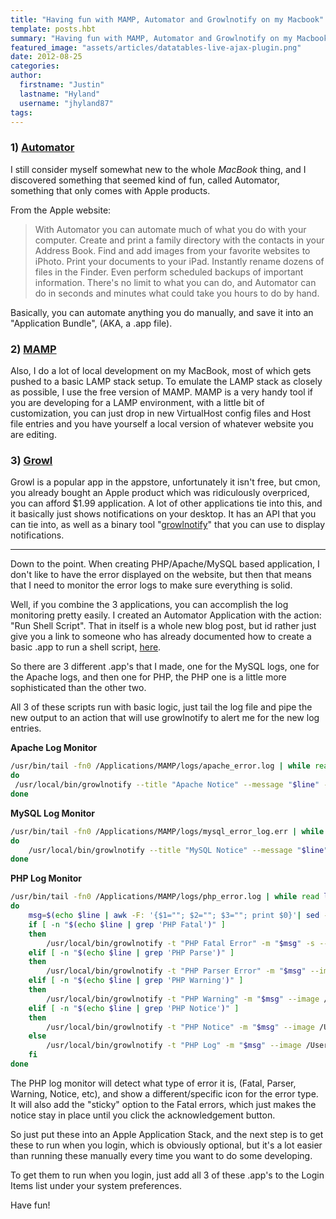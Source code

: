 ```yaml
---
title: "Having fun with MAMP, Automator and Growlnotify on my Macbook"
template: posts.hbt
summary: "Having fun with MAMP, Automator and Growlnotify on my Macbook"
featured_image: "assets/articles/datatables-live-ajax-plugin.png"
date: 2012-08-25
categories:
author:
  firstname: "Justin"
  lastname: "Hyland"
  username: "jhyland87"
tags:
---
```

### 1) [Automator](http://www.tekdefense.com/automater/)
I still consider myself somewhat new to the whole <em>MacBook</em> thing, and I discovered something that seemed kind of fun, called Automator, something that only comes with Apple products.

From the Apple website:

> With Automator you can automate much of what you do with your computer. Create and print a family directory with the contacts in your Address Book. Find and add images from your favorite websites to iPhoto. Print your documents to your iPad. Instantly rename dozens of files in the Finder. Even perform scheduled backups of important information. There's no limit to what you can do, and Automator can do in seconds and minutes what could take you hours to do by hand.

Basically, you can automate anything you do manually, and save it into an "Application Bundle", (AKA, a .app file).

### 2) [MAMP](http://mamp.info)

Also, I do a lot of local development on my MacBook, most of which gets pushed to a basic LAMP stack setup. To emulate the LAMP stack as closely as possible, I use the free version of MAMP. MAMP is a very handy tool if you are developing for a LAMP environment, with a little bit of customization, you can just drop in new VirtualHost config files and Host file entries and you have yourself a local version of whatever website you are editing.

### 3) [Growl](http://growl.info)

Growl is a popular app in the appstore, unfortunately it isn't free, but cmon, you already bought an Apple product which was ridiculously overpriced, you can afford $1.99 application. A lot of other applications tie into this, and it basically just shows notifications on your desktop. It has an API that you can tie into, as well as a binary tool "[growlnotify](http://growl.info/downloads)" that you can use to display notifications.

___

Down to the point. When creating PHP/Apache/MySQL based application, I don't like to have the error displayed on the website, but then that means that I need to monitor the error logs to make sure everything is solid.

Well, if you combine the 3 applications, you can accomplish the log monitoring pretty easily. I created an Automator Application with the action: "Run Shell Script". That in itself is a whole new blog post, but id rather just give you a link to someone who has already documented how to create a basic .app to run a shell script, [here](http://arstechnica.com/apple/2011/03/howto-build-mac-os-x-services-with-automator-and-shell-scripting/).

So there are 3 different .app's that I made, one for the MySQL logs, one for the Apache logs, and then one for PHP, the PHP one is a little more sophisticated than the other two.

All 3 of these scripts run with basic logic, just tail the log file and pipe the new output to an action that will use growlnotify to alert me for the new log entries.

**Apache Log Monitor**

```bash
/usr/bin/tail -fn0 /Applications/MAMP/logs/apache_error.log | while read line
do
 /usr/local/bin/growlnotify --title "Apache Notice" --message "$line" --image /Users/my.name/Pictures/Apache_Icon.png
done
```

**MySQL Log Monitor**

```bash
/usr/bin/tail -fn0 /Applications/MAMP/logs/mysql_error_log.err | while read line
do
    /usr/local/bin/growlnotify --title "MySQL Notice" --message "$line" --image /Users/my.name/Pictures/MySQL_Icon.png
done
```

**PHP Log Monitor**

```bash
/usr/bin/tail -fn0 /Applications/MAMP/logs/php_error.log | while read line
do
    msg=$(echo $line | awk -F: '{$1=""; $2=""; $3=""; print $0}'| sed -e 's/^[ t]*//')
    if [ -n "$(echo $line | grep 'PHP Fatal')" ]
    then
        /usr/local/bin/growlnotify -t "PHP Fatal Error" -m "$msg" -s --image /Users/my.name/Pictures/PHP_Fatal.jpg
    elif [ -n "$(echo $line | grep 'PHP Parse')" ]
    then
        /usr/local/bin/growlnotify -t "PHP Parser Error" -m "$msg" --image /Users/my.name/Pictures/PHP_Parser.jpg
    elif [ -n "$(echo $line | grep 'PHP Warning')" ]
    then
        /usr/local/bin/growlnotify -t "PHP Warning" -m "$msg" --image /Users/my.name/Pictures/PHP_Warning.jpg
    elif [ -n "$(echo $line | grep 'PHP Notice')" ]
    then
        /usr/local/bin/growlnotify -t "PHP Notice" -m "$msg" --image /Users/my.name/Pictures/PHP_Notice.jpg
    else
        /usr/local/bin/growlnotify -t "PHP Log" -m "$msg" --image /Users/my.name/Pictures/PHP_Other.jpg
    fi
done
```

The PHP log monitor will detect what type of error it is, (Fatal, Parser, Warning, Notice, etc), and show a different/specific icon for the error type. It will also add the "sticky" option to the Fatal errors, which just makes the notice stay in place until you click the acknowledgement button.

So just put these into an Apple Application Stack, and the next step is to get these to run when you login, which is obviously optional, but it's a lot easier than running these manually every time you want to do some developing.

To get them to run when you login, just add all 3 of these .app's to the Login Items list under your system preferences.

Have fun!

